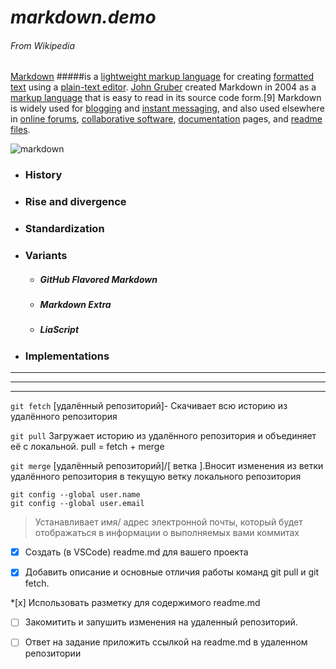 
<!-- Заголовки -->
# *markdown.demo*
###### From Wikipedia
<!-- Ссылка -->
[Markdown](https://en.wikipedia.org/wiki/Markdown)
#####is a [lightweight markup language](https://en.wikipedia.org/wiki/Lightweight_markup_language) for creating [formatted text](https://en.wikipedia.org/wiki/Formatted_text) using a [plain-text editor](https://en.wikipedia.org/wiki/Text_editor). [John Gruber](https://en.wikipedia.org/wiki/John_Gruber) created Markdown in 2004 as a [markup language](https://en.wikipedia.org/wiki/Markup_language) that is easy to read in its source code form.[9] Markdown is widely used for [blogging](https://en.wikipedia.org/wiki/Blog) and [instant messaging](https://en.wikipedia.org/wiki/Instant_messaging), and also used elsewhere in [online forums](https://en.wikipedia.org/wiki/Online_forums), [collaborative software](https://en.wikipedia.org/wiki/Collaborative_software), [documentation](https://en.wikipedia.org/wiki/Documentation) pages, and [readme files](https://en.wikipedia.org/wiki/README).

<!-- Картинки -->
![markdown](https://upload.wikimedia.org/wikipedia/commons/thumb/4/48/Markdown-mark.svg/640px-Markdown-mark.svg.png)
<!-- список -->
* ### History
* ### Rise and divergence
* ### Standardization
* ### Variants
  * ##### *GitHub Flavored Markdown*
  * ##### *Markdown Extra*
  * ##### *LiaScript*
* ### Implementations


<!-- Горизонтальные разделители -->
*****
_____
-----


`git fetch` [удалённый репозиторий]- Скачивает всю историю из удалённого репозитория

`git pull` Загружает историю из удалённого репозитория и объединяет её с локальной. pull = fetch + merge

`git merge` [удалённый репозиторий]/[ ветка ].Вносит изменения из ветки удалённого репозитория в текущую ветку локального репозитория


```
git config --global user.name
git config --global user.email 
```
<!-- Цитата -->
> Устанавливает имя/ адрес электронной почты, который будет отображаться в информации о выполняемых вами коммитах

*[x] Создать (в VSCode) readme.md для вашего проекта

*[x] Добавить описание и основные отличия работы команд git pull и git fetch. 

*[х] Использовать разметку для содержимого readme.md

*[ ] Закомитить и запушить изменения на удаленный репозиторий.

*[ ] Ответ на задание приложить ссылкой на  readme.md в удаленном репозитории 
